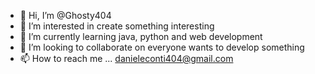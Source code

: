 - 👋 Hi, I’m @Ghosty404
- 👀 I’m interested in create something interesting
- 🌱 I’m currently learning java, python and web development
- 💞️ I’m looking to collaborate on everyone wants to develop something
- 📫 How to reach me ... danieleconti404@gmail.com

<!---
Ghosty404/Ghosty404 is a ✨ special ✨ repository because its `README.md` (this file) appears on your GitHub profile.
You can click the Preview link to take a look at your changes.
--->
